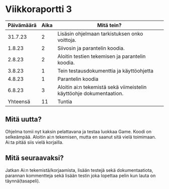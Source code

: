 # Viikkoraportti 3

| Päivämäärä |     Aika      |                                     Mitä tein?                                  |
|------------|---------------|---------------------------------------------------------------------------------|
|   31.7.23  |      2     | Lisäsin ohjelmaan tarkistuksen onko voittoja. |
|  1.8.23  | 2 |  Siivosin ja parantelin koodia.  |
|   2.8.23  | 2 | Aloitin testien tekemisen ja parantelin koodia.  |
|   3.8.23  | 1 | Tein testausdokumenttia ja käyttöohjetta   |
|   4.8.23  |   1   |   Parantelin koodia   |
|   6.8.23  |   3   |   Aloitin ai:n tekemistä sekä viimeistelin käyttöohje dokumentaation.   |
| Yhteensä   |  11           |            Tuntia                          |

## Mitä uutta?
Ohjelma tomii nyt kaksin pelattavana ja testaa luokkaa Game. Koodi on selkeämpää. Aloitin ai:n tekemisen, mutta en saanut sitä vielä toimimaan. Ai:ta pitää siis vielä korjailla.

## Mitä seuraavaksi?
Jatkan Ai:n tekemistä/korjaamista, lisään testejä sekä dokumentaatiota, parannan kommentteja sekä lisään testin joka lopettaa pelin kun lauta on täynnä(tasapeli).